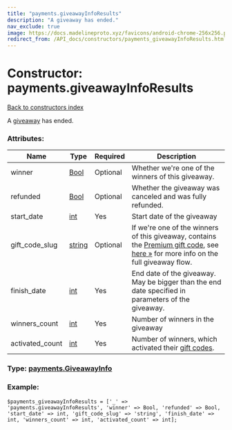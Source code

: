 ```yaml
---
title: "payments.giveawayInfoResults"
description: "A giveaway has ended."
nav_exclude: true
image: https://docs.madelineproto.xyz/favicons/android-chrome-256x256.png
redirect_from: /API_docs/constructors/payments_giveawayInfoResults.html
---
```

# Constructor: payments.giveawayInfoResults  
[Back to constructors index](/API_docs/constructors/index.html)



A [giveaway](https://core.telegram.org/api/giveaways) has ended.

### Attributes:

| Name     |    Type       | Required | Description |
|----------|---------------|----------|-------------|
|winner|[Bool](/API_docs/types/Bool.html) | Optional|Whether we're one of the winners of this giveaway.|
|refunded|[Bool](/API_docs/types/Bool.html) | Optional|Whether the giveaway was canceled and was fully refunded.|
|start\_date|[int](/API_docs/types/int.html) | Yes|Start date of the giveaway|
|gift\_code\_slug|[string](/API_docs/types/string.html) | Optional|If we're one of the winners of this giveaway, contains the [Premium gift code](https://core.telegram.org/api/links#premium-giftcode-links), see [here »](https://core.telegram.org/api/giveaways) for more info on the full giveaway flow.|
|finish\_date|[int](/API_docs/types/int.html) | Yes|End date of the giveaway. May be bigger than the end date specified in parameters of the giveaway.|
|winners\_count|[int](/API_docs/types/int.html) | Yes|Number of winners in the giveaway|
|activated\_count|[int](/API_docs/types/int.html) | Yes|Number of winners, which activated their [gift codes](https://core.telegram.org/api/links#premium-giftcode-links).|



### Type: [payments.GiveawayInfo](/API_docs/types/payments.GiveawayInfo.html)


### Example:

```
$payments_giveawayInfoResults = ['_' => 'payments.giveawayInfoResults', 'winner' => Bool, 'refunded' => Bool, 'start_date' => int, 'gift_code_slug' => 'string', 'finish_date' => int, 'winners_count' => int, 'activated_count' => int];
```  

